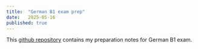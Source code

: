 ```yaml
---
title:  "German B1 exam prep"
date:   2025-05-16
published: true
---
```


This [github repository](https://github.com/kumaravelrajan/deutsch-b1-prep.git) contains my preparation notes for German B1 exam.